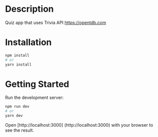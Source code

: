 # Description
Quiz app that uses Trivia API https://opentdb.com

# Installation
```bash
npm install
# or
yarn install
```

# Getting Started
Run the development server:

```bash
npm run dev
# or
yarn dev
```
Open [http://localhost:3000] (http://localhost:3000) with your browser to see the result.
